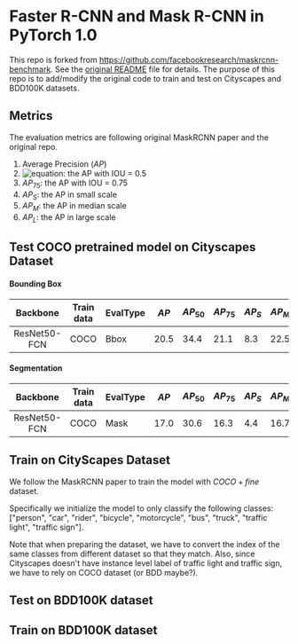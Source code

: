 # Faster R-CNN and Mask R-CNN in PyTorch 1.0

This repo is forked from https://github.com/facebookresearch/maskrcnn-benchmark. See the [original README](README_old.md) file for details.
The purpose of this repo is to add/modify the original code to train and test on Cityscapes and BDD100K datasets.

## Metrics
The evaluation metrics are following original MaskRCNN paper and the original repo.
1. Average Precision ($AP$)
2. ![equation](AP_{50}): the AP with IOU = 0.5
3. $AP_{75}$: the AP with IOU = 0.75
4. $AP_{S}$: the AP in small scale
5. $AP_{M}$: the AP in median scale
6. $AP_{L}$: the AP in large scale

## Test COCO pretrained model on Cityscapes Dataset
#### Bounding Box
|   Backbone   |   Train data   | EvalType | $AP$    | $AP_{50}$ | $AP_{75}$ | $AP_S$  | $AP_M$  | $AP_L$  |
|:------------:|----------|----------|-------|-------|-------|-------|-------|-------|
| ResNet50-FCN |   COCO   | Bbox     | 20.5 | 34.4 | 21.1 | 8.3 | 22.5 | 35.1 |

#### Segmentation

|   Backbone   |   Train data   | EvalType | $AP$    | $AP_{50}$ | $AP_{75}$ | $AP_S$  | $AP_M$  | $AP_L$  |
|:------------:|----------|----------|-------|-------|-------|-------|-------|-------|
| ResNet50-FCN |   COCO   | Mask     | 17.0 | 30.6 | 16.3 | 4.4 | 16.7 | 32.6 |

## Train on CityScapes Dataset
We follow the MaskRCNN paper to train the model with $COCO+fine$ dataset. 

Specifically we initialize the model to only classify the following classes: ["person", "car", "rider", "bicycle", "motorcycle", "bus", "truck", "traffic light", "traffic sign"]. 

Note that when preparing the dataset, we have to convert the index of the same classes from different dataset so that they match. Also, since Cityscapes doesn't have instance level label of traffic light and traffic sign, we have to rely on COCO dataset (or BDD maybe?).

## Test on BDD100K dataset

## Train on BDD100K dataset